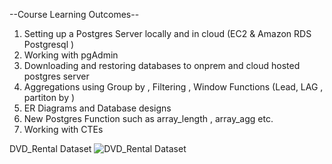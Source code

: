 --Course Learning Outcomes--

1. Setting up a Postgres Server locally and in cloud (EC2 & Amazon RDS Postgresql ) 
2. Working with pgAdmin
3. Downloading and restoring databases to onprem and cloud hosted postgres server 
4. Aggregations using Group by , Filtering , Window Functions (Lead, LAG , partiton by ) 
5. ER Diagrams and Database designs 
6. New Postgres Function such as array_length , array_agg etc.
7. Working with CTEs


DVD_Rental Dataset
![DVD_Rental Dataset](https://sp.postgresqltutorial.com/wp-content/uploads/2018/03/dvd-rental-sample-database-diagram.png)
